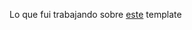 Lo que fui trabajando sobre [este](https://github.com/dds-utn/jpa-proof-of-concept-template/tree/notitas) template
